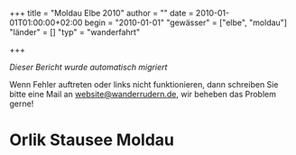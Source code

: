 +++
title = "Moldau Elbe 2010"
author = ""
date = 2010-01-01T01:00:00+02:00
begin = "2010-01-01"
"gewässer" = ["elbe", "moldau"]
"länder" = []
"typ" = "wanderfahrt"

+++


*Dieser Bericht wurde automatisch migriert*

Wenn Fehler auftreten oder links nicht funktionieren, dann schreiben Sie bitte eine Mail an website@wanderrudern.de, wir beheben das Problem gerne!



# Orlik Stausee Moldau


